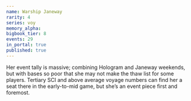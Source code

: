 ```yaml
---
name: Warship Janeway
rarity: 4
series: voy
memory_alpha:
bigbook_tier: 8
events: 29
in_portal: true
published: true
---
```


Her event tally is massive; combining Hologram and Janeway weekends, but with bases so poor that she may not make the thaw list for some players. Tertiary SCI and above average voyage numbers can find her a seat there in the early-to-mid game, but she’s an event piece first and foremost.
